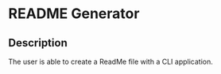 # README Generator

## Description
The user is able to create a ReadMe file with a CLI application. 